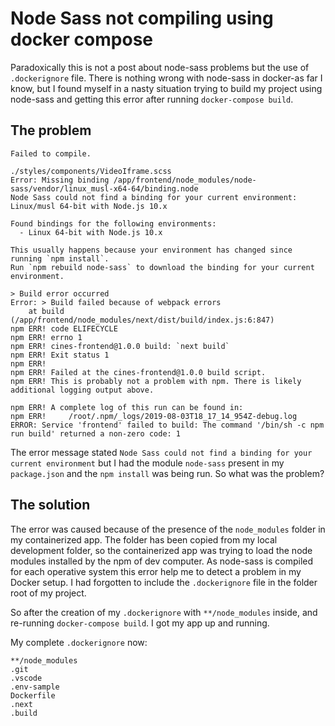 # Node Sass not compiling using docker compose

Paradoxically this is not a post about node-sass problems but the use of `.dockerignore` file.  There is nothing wrong with node-sass in docker-as far I know, but I found myself in a nasty situation trying to build my project using node-sass and getting this error after running `docker-compose build`.


## The problem
```
Failed to compile.

./styles/components/VideoIframe.scss
Error: Missing binding /app/frontend/node_modules/node-sass/vendor/linux_musl-x64-64/binding.node
Node Sass could not find a binding for your current environment: Linux/musl 64-bit with Node.js 10.x

Found bindings for the following environments:
  - Linux 64-bit with Node.js 10.x

This usually happens because your environment has changed since running `npm install`.
Run `npm rebuild node-sass` to download the binding for your current environment.

> Build error occurred
Error: > Build failed because of webpack errors
    at build (/app/frontend/node_modules/next/dist/build/index.js:6:847)
npm ERR! code ELIFECYCLE
npm ERR! errno 1
npm ERR! cines-frontend@1.0.0 build: `next build`
npm ERR! Exit status 1
npm ERR! 
npm ERR! Failed at the cines-frontend@1.0.0 build script.
npm ERR! This is probably not a problem with npm. There is likely additional logging output above.

npm ERR! A complete log of this run can be found in:
npm ERR!     /root/.npm/_logs/2019-08-03T18_17_14_954Z-debug.log
ERROR: Service 'frontend' failed to build: The command '/bin/sh -c npm run build' returned a non-zero code: 1
```
The error message stated `Node Sass could not find a binding for your current environment` but I had the  module `node-sass` present in my `package.json` and the `npm install` was being run.  So what was the problem?

## The solution
The error was caused because of the presence of the `node_modules` folder in my containerized app. The folder has been copied from my local development folder, so the containerized app was trying to load the node modules installed by the npm of dev computer. As node-sass is compiled for each operative system this error help me to detect a problem in my Docker setup. I had forgotten to include the `.dockerignore` file in the folder root of my project.

So after the creation of my `.dockerignore` with `**/node_modules` inside, and re-running `docker-compose build`. I got my app up and running.

My complete `.dockerignore` now:
```
**/node_modules
.git
.vscode
.env-sample
Dockerfile
.next
.build
```


<!--stackedit_data:
eyJoaXN0b3J5IjpbMzAzNTY2NzE5XX0=
-->